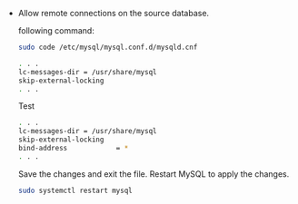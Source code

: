 
-   Allow remote connections on the source database.

    following command:

    ``` bash
    sudo code /etc/mysql/mysql.conf.d/mysqld.cnf
    ```

    ```bash title="Expected output"
    . . .
    lc-messages-dir = /usr/share/mysql
    skip-external-locking
    . . .
    ```
    Test

    ```bash title="Expected output"
    . . .
    lc-messages-dir = /usr/share/mysql
    skip-external-locking
    bind-address            = *
    . . .
    ```

    Save the changes and exit the file. Restart MySQL to apply the
    changes.

    ``` bash
    sudo systemctl restart mysql
    ```